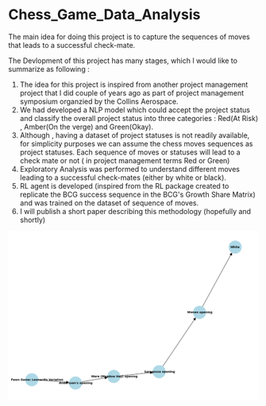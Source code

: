 # Chess_Game_Data_Analysis
The main idea for doing this project is to capture the sequences of moves that leads to a successful check-mate.

The Devlopment of this project has many stages, which I would like to summarize as following : 
1. The idea for this project is inspired from another project management project that I did couple of years ago as part
   of project management symposium organzied by the Collins Aerospace.
2. We had developed a NLP model which could accept the project status and classify the overall project status into three categories : Red(At Risk) , Amber(On the verge) and Green(Okay).
3. Although , having a dataset of project statuses is not readily available, for simplicity purposes we can assume the chess moves sequences as project statuses. Each sequence of moves or statuses
   will lead to a check mate or not ( in project management terms Red or Green)
5. Exploratory Analysis was performed to understand different moves leading to a successful check-mates (either by white or black).
6. RL agent is developed (inspired from the RL package created to replicate the BCG success sequence in the BCG's Growth Share Matrix) and was trained on the dataset of sequence of moves.
7. I will publish a short paper describing this methodology (hopefully and shortly)

![](https://github.com/ShoyebKhan09/Chess_Game_Data_Analysis/blob/main/chess_game_RL_01.gif)
